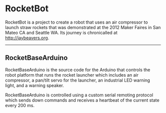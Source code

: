 # RocketBot #

RocketBot is a project to create a robot that uses an air compressor to launch straw rockets that was demonstrated at the 2012 Maker Faires in San Mateo CA and Seattle WA.  Its journey is chronicalled at http://jaybeavers.org.

----------

## RocketBaseArduino ##

RocketBaseArduino is the source code for the Arduino that controls the robot platform that runs the rocket launcher which includes an air compressor, a pan/tilt servo for the launcher, an industrial LED warning light, and a warning speaker.

RocketBaseArduino is controlled using a custom serial remoting protocol which sends down commands and receives a heartbeat of the current state every 200 ms.